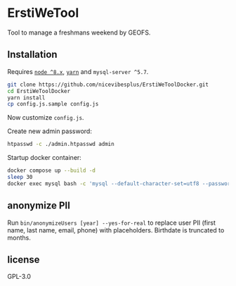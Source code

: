 # ErstiWeTool
Tool to manage a freshmans weekend by GEOFS.

## Installation
Requires [`node ^8.x`](https://nodejs.org/en/download/package-manager/), [`yarn`](https://yarnpkg.com/en/docs/install) and `mysql-server ^5.7`.

```bash
git clone https://github.com/nicevibesplus/ErstiWeToolDocker.git
cd ErstiWeToolDocker
yarn install
cp config.js.sample config.js
```
Now customize `config.js`.

Create new admin password:
```bash
htpasswd -c ./admin.htpasswd admin
```

Startup docker container:
```bash
docker compose up --build -d
sleep 30
docker exec mysql bash -c 'mysql --default-character-set=utf8 --password=supersecretstuff < schema.sql'
```

## anonymize PII
Run `bin/anonymizeUsers [year] --yes-for-real` to replace user PII (first name, last name, email, phone) with placeholders. Birthdate is truncated to months.

## license
GPL-3.0
